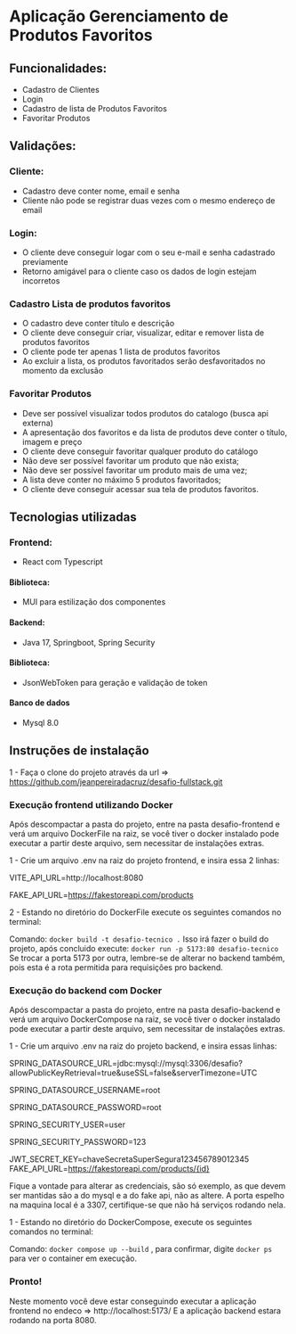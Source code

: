 # Aplicação Gerenciamento de Produtos Favoritos 

## Funcionalidades:
 - Cadastro de Clientes
 - Login
 - Cadastro de lista de Produtos Favoritos
 - Favoritar Produtos

## Validações: 

### Cliente:
 - Cadastro deve conter nome, email e senha
 - Cliente não pode se registrar duas vezes com o mesmo endereço de email

### Login: 
 - O cliente deve conseguir logar com o seu e-mail e senha cadastrado previamente
 - Retorno amigável para o cliente caso os dados de login estejam incorretos

### Cadastro Lista de produtos favoritos
 - O cadastro deve conter título e descrição
 - O cliente deve conseguir criar, visualizar, editar e remover lista de produtos favoritos
 - O cliente pode ter apenas 1 lista de produtos favoritos
 - Ao excluir a lista, os produtos favoritados serão desfavoritados no momento da exclusão

### Favoritar Produtos
 - Deve ser possível visualizar todos produtos do catalogo (busca api externa)
 - A apresentação dos favoritos e da lista de produtos deve conter o título, imagem e preço
 - O cliente deve conseguir favoritar qualquer produto do catálogo
 - Não deve ser possível favoritar um produto que não exista;
 - Não deve ser possível favoritar um produto mais de uma vez;
 - A lista deve conter no máximo 5 produtos favoritados;
 - O cliente deve conseguir acessar sua tela de produtos favoritos.

## Tecnologias utilizadas

### Frontend:
 - React com Typescript
#### Biblioteca: 
 - MUI para estilização dos componentes 

#### Backend: 
 - Java 17, Springboot, Spring Security
#### Biblioteca: 
 - JsonWebToken para geração e validação de token

#### Banco de dados
 - Mysql 8.0

## Instruções de instalação 
1 - Faça o clone do projeto através da url => https://github.com/jeanpereiradacruz/desafio-fullstack.git

### Execução frontend utilizando Docker
Após descompactar a pasta do projeto, entre na pasta desafio-frontend e verá um arquivo DockerFile na raiz, se você tiver o docker instalado pode 
executar a partir deste arquivo, sem necessitar de instalações extras.

1 - Crie um arquivo .env na raiz do projeto frontend, e insira essa 2 linhas:

VITE_API_URL=http://localhost:8080

FAKE_API_URL=https://fakestoreapi.com/products

2 - Estando no diretório do DockerFile execute os seguintes comandos no terminal: 

Comando: ```docker build -t desafio-tecnico .```
Isso irá fazer o build do projeto, após concluido execute: ```docker run -p 5173:80 desafio-tecnico``` 
Se trocar a porta 5173 por outra, lembre-se de alterar no backend também, pois esta é a rota permitida para requisições pro backend.

### Execução do backend com Docker
Após descompactar a pasta do projeto, entre na pasta desafio-backend e verá um arquivo DockerCompose na raiz, se você tiver o docker instalado pode 
executar a partir deste arquivo, sem necessitar de instalações extras.

1 - Crie um arquivo .env na raiz do projeto backend, e insira essas linhas:

SPRING_DATASOURCE_URL=jdbc:mysql://mysql:3306/desafio?allowPublicKeyRetrieval=true&useSSL=false&serverTimezone=UTC

SPRING_DATASOURCE_USERNAME=root

SPRING_DATASOURCE_PASSWORD=root

SPRING_SECURITY_USER=user

SPRING_SECURITY_PASSWORD=123

JWT_SECRET_KEY=chaveSecretaSuperSegura123456789012345
FAKE_API_URL=https://fakestoreapi.com/products/{id}

Fique a vontade para alterar as credenciais, são só exemplo, as que devem ser mantidas são a do mysql e a do fake api, não as altere.
A porta espelho na maquina local é a 3307, certifique-se que não há serviços rodando nela.

1 - Estando no diretório do DockerCompose, execute os seguintes comandos no terminal: 

Comando: ```docker compose up --build```
, para confirmar, digite ```docker ps``` para ver o container em execução.

### Pronto!

Neste momento você deve estar conseguindo executar a aplicação frontend no endeco =>  http://localhost:5173/
E a aplicação backend estara rodando na porta 8080.







